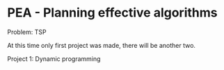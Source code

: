 # PEA - Planning effective algorithms

Problem: TSP

At this time only first project was made, there will be another two.

Project 1: Dynamic programming
